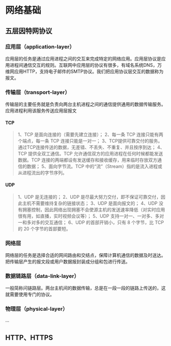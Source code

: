 # 网络基础

## 五层因特网协议
### 应用层（application-layer）
应用层的任务是通过应用进程之间的交互来完成特定的网络应用。应用层协议是应用进程间通信交互的规则。互联网中应用层的协议有很多，有域名系统DNS，万维网应用HTTP，支持电子邮件的SMTP协议。我们把应用协议层交互的数据称为报文。
### 传输层（transport-layer）
传输层的主要任务就是负责向两台主机进程之间的通信提供通用的数据传输服务。应用进程利用该服务传送应用层报文
#### TCP
>1、TCP 是面向连接的（需要先建立连接）；
>2、每一条 TCP 连接只能有两个端点，每一条 TCP 连接只能是一对一；
>3、TCP提供可靠交付的服务。通过TCP连接传送的数据，无差错、不丢失、不重复、并且按序到达；
>4、TCP 提供全双工通信。TCP 允许通信双方的应用进程在任何时候都能发送数据。TCP 连接的两端都设有发送缓存和接收缓存，用来临时存放双方通信的数据；
>5、面向字节流。TCP 中的“流”（Stream）指的是流入进程或从进程流出的字节序列。

#### UDP
>1、UDP 是无连接的；
>2、UDP 是尽最大努力交付，即不保证可靠交付，因此主机不需要维持复杂的链接状态；
>3、UDP 是面向报文的；
>4、UDP 没有拥塞控制，因此网络出现拥塞不会使源主机的发送速率降低（对实时应用很有用，如直播，实时视频会议等）；
>5、UDP 支持一对一、一对多、多对一和多对多的交互通信；
>6、UDP 的首部开销小，只有 8 个字节，比 TCP 的 20 个字节的首部要短。

### 网络层
网络层的任务是选择合适的网间路由和交结点，保障计算机通信的数据及时送达。把传输层产生的报文段或用户数据报封装成分组和包进行传送。

### 数据链路层（data-link-layer）


一般简称问链路层。两台主机间的数据传输，总是在一段一段的链路上传送的，这就需要使用专门的协议。



### 物理层（physical-layer）
...

## HTTP、HTTPS
